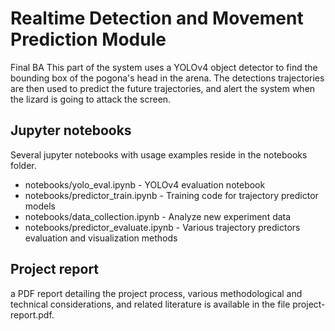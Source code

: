 # Realtime Detection and Movement Prediction Module
Final BA
This part of the system uses a YOLOv4 object detector to find the bounding box of the pogona's head in the arena. The detections trajectories are then used to predict the future trajectories, and alert the system when the lizard is going to attack the screen.

## Jupyter notebooks
Several jupyter notebooks with usage examples reside in the notebooks folder.

- notebooks/yolo_eval.ipynb - YOLOv4 evaluation notebook
- notebooks/predictor_train.ipynb - Training code for trajectory predictor models
- notebooks/data_collection.ipynb - Analyze new experiment data
- notebooks/predictor_evaluate.ipynb - Various trajectory predictors evaluation and visualization methods

## Project report
a PDF report detailing the project process, various methodological and technical considerations, and related literature is available in the file project-report.pdf.